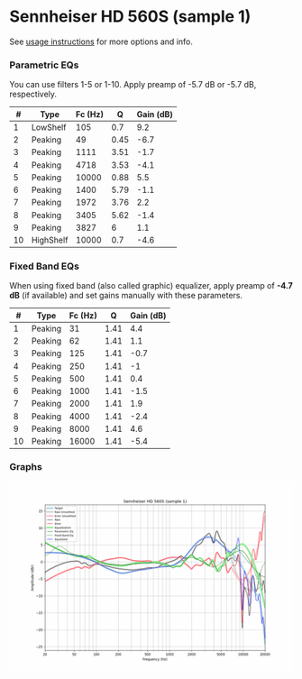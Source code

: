 # Sennheiser HD 560S (sample 1)
See [usage instructions](https://github.com/jaakkopasanen/AutoEq#usage) for more options and info.

### Parametric EQs
You can use filters 1-5 or 1-10. Apply preamp of -5.7 dB or -5.7 dB, respectively.

|   # | Type      |   Fc (Hz) |    Q |   Gain (dB) |
|-----|-----------|-----------|------|-------------|
|   1 | LowShelf  |       105 | 0.7  |         9.2 |
|   2 | Peaking   |        49 | 0.45 |        -6.7 |
|   3 | Peaking   |      1111 | 3.51 |        -1.7 |
|   4 | Peaking   |      4718 | 3.53 |        -4.1 |
|   5 | Peaking   |     10000 | 0.88 |         5.5 |
|   6 | Peaking   |      1400 | 5.79 |        -1.1 |
|   7 | Peaking   |      1972 | 3.76 |         2.2 |
|   8 | Peaking   |      3405 | 5.62 |        -1.4 |
|   9 | Peaking   |      3827 | 6    |         1.1 |
|  10 | HighShelf |     10000 | 0.7  |        -4.6 |

### Fixed Band EQs
When using fixed band (also called graphic) equalizer, apply preamp of **-4.7 dB** (if available) and set gains manually with these parameters.

|   # | Type    |   Fc (Hz) |    Q |   Gain (dB) |
|-----|---------|-----------|------|-------------|
|   1 | Peaking |        31 | 1.41 |         4.4 |
|   2 | Peaking |        62 | 1.41 |         1.1 |
|   3 | Peaking |       125 | 1.41 |        -0.7 |
|   4 | Peaking |       250 | 1.41 |        -1   |
|   5 | Peaking |       500 | 1.41 |         0.4 |
|   6 | Peaking |      1000 | 1.41 |        -1.5 |
|   7 | Peaking |      2000 | 1.41 |         1.9 |
|   8 | Peaking |      4000 | 1.41 |        -2.4 |
|   9 | Peaking |      8000 | 1.41 |         4.6 |
|  10 | Peaking |     16000 | 1.41 |        -5.4 |

### Graphs
![](./Sennheiser%20HD%20560S%20(sample%201).png)
